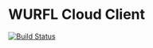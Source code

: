 # WURFL Cloud Client

[![Build Status](https://travis-ci.org/avaly/wurfl-cloud-client.svg)](https://travis-ci.org/avaly/wurfl-cloud-client)
